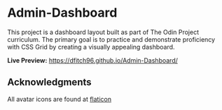 # Admin-Dashboard
This project is a dashboard layout built as part of The Odin Project curriculum. The primary goal is to practice and demonstrate proficiency with CSS Grid by creating a visually appealing dashboard.

__Live Preview:__ https://dfitch96.github.io/Admin-Dashboard/

## Acknowledgments
All avatar icons are found at [flaticon](https://www.flaticon.com/search?word=batman)
